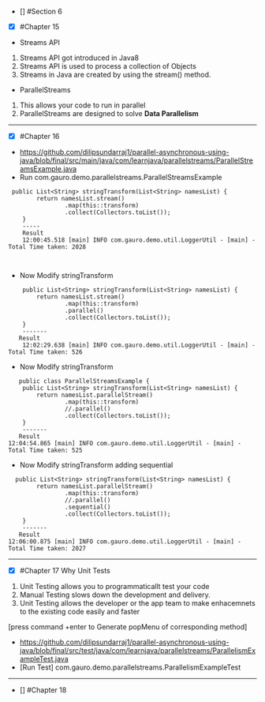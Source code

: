 - [] #Section 6
- [x] #Chapter 15
* Streams API
1. Streams API got introduced in Java8
2. Streams API is used to process a collection of Objects
3. Streams in Java are created by using the stream() method.

* ParallelStreams
1. This allows your code to run in parallel
2. ParallelStreams are designed to solve **Data Parallelism**

------------
- [x] #Chapter 16
* https://github.com/dilipsundarraj1/parallel-asynchronous-using-java/blob/final/src/main/java/com/learnjava/parallelstreams/ParallelStreamsExample.java
* Run com.gauro.demo.parallelstreams.ParallelStreamsExample 
``` 
 public List<String> stringTransform(List<String> namesList) {
        return namesList.stream()
                .map(this::transform)
                .collect(Collectors.toList());
    }
    -----
    Result
    12:00:45.518 [main] INFO com.gauro.demo.util.LoggerUtil - [main] - Total Time taken: 2028
    
    
```
- Now Modify stringTransform
``` 
    public List<String> stringTransform(List<String> namesList) {
        return namesList.stream()
                .map(this::transform)
                .parallel()
                .collect(Collectors.toList());
    }
    -------
   Result
    12:02:29.638 [main] INFO com.gauro.demo.util.LoggerUtil - [main] - Total Time taken: 526
```
- Now Modify stringTransform
``` 
   public class ParallelStreamsExample {
    public List<String> stringTransform(List<String> namesList) {
        return namesList.parallelStream()
                .map(this::transform)
                //.parallel()
                .collect(Collectors.toList());
    }
    -------
   Result
12:04:54.865 [main] INFO com.gauro.demo.util.LoggerUtil - [main] - Total Time taken: 525
```
- Now Modify stringTransform adding sequential
``` 
  public List<String> stringTransform(List<String> namesList) {
        return namesList.parallelStream()
                .map(this::transform)
                //.parallel()
                .sequential()
                .collect(Collectors.toList());
    }
    -------
   Result
12:06:00.875 [main] INFO com.gauro.demo.util.LoggerUtil - [main] - Total Time taken: 2027
```


------------
- [x] #Chapter 17
Why Unit Tests
1. Unit Testing allows you to programmaticallt test your code
2. Manual Testing slows down the development and delivery.
3. Unit Testing allows the developer or the app team to make enhacemnets to the existing code easily and faster
  
[press command +enter to Generate popMenu of corresponding method]
* https://github.com/dilipsundarraj1/parallel-asynchronous-using-java/blob/final/src/test/java/com/learnjava/parallelstreams/ParallelismExampleTest.java
* [Run Test] com.gauro.demo.parallelstreams.ParallelismExampleTest  

------------
- [] #Chapter 18

